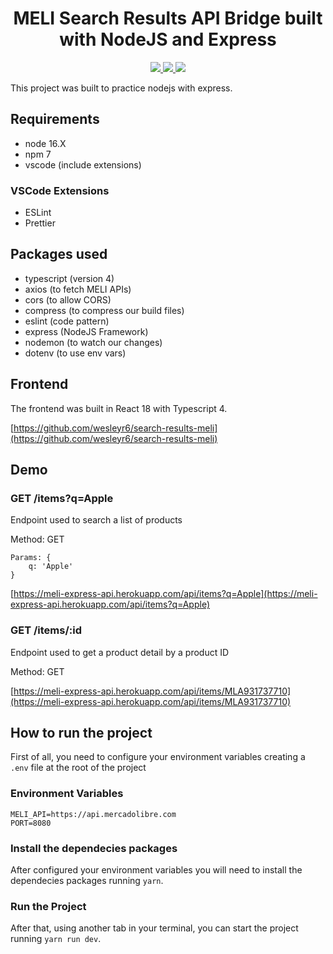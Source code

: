 <h1 align="center">MELI Search Results API Bridge built with NodeJS and Express</h1>

<p align="center">
  <a href="https://dashboard.heroku.com/pipelines/f49b1115-11b2-4dae-8494-5fc61d937d9c/tests" target="_blank">
    <img src="https://meli-react-badge.herokuapp.com/last.svg" />
  </a>
  <a href="https://meli-express-api-dev.herokuapp.com/" target="_blank">
    <img src="https://img.shields.io/badge/-development-red" />
  </a>
  <a href="https://meli-express-api.herokuapp.com/" target="_blank">
    <img src="https://img.shields.io/badge/-production-purple" />
  </a>
</p>

This project was built to practice nodejs with express.

## Requirements

- node 16.X
- npm 7
- vscode (include extensions)

### VSCode Extensions

- ESLint
- Prettier

## Packages used

- typescript (version 4)
- axios (to fetch MELI APIs)
- cors (to allow CORS)
- compress (to compress our build files)
- eslint (code pattern)
- express (NodeJS Framework)
- nodemon (to watch our changes)
- dotenv (to use env vars)

## Frontend

The frontend was built in React 18 with Typescript 4.

[https://github.com/wesleyr6/search-results-meli](https://github.com/wesleyr6/search-results-meli)

## Demo

### GET /items?q=Apple

Endpoint used to search a list of products

Method: GET

```
Params: {
    q: 'Apple'
}
```

[https://meli-express-api.herokuapp.com/api/items?q=Apple](https://meli-express-api.herokuapp.com/api/items?q=Apple)

### GET /items/:id

Endpoint used to get a product detail by a product ID

Method: GET

[https://meli-express-api.herokuapp.com/api/items/MLA931737710](https://meli-express-api.herokuapp.com/api/items/MLA931737710)

## How to run the project

First of all, you need to configure your environment variables creating a `.env` file at the root of the project

### Environment Variables

```
MELI_API=https://api.mercadolibre.com
PORT=8080
```

### Install the dependecies packages

After configured your environment variables you will need to install the dependecies packages running `yarn`.

### Run the Project

After that, using another tab in your terminal, you can start the project running `yarn run dev`.
